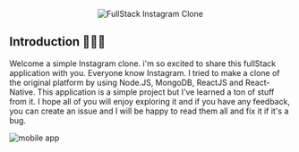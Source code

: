 
<div align="center">

![FullStack Instagram Clone](https://i.ibb.co/LJ2341w/Screen-Shot-2019-09-15-at-13-07-58.png)
</div>

## Introduction 💁🏽‍♂️

Welcome a simple Instagram clone. i'm so excited to share this fullStack application with you. Everyone know Instagram. I tried to make a clone of the original platform by using Node.JS, MongoDB, ReactJS and React-Native. This application is a simple project but  I’ve learned a ton of stuff from it. I hope all of you will enjoy exploring it and if you have any feedback, you can create an issue and I will be happy to read them all and fix it if it's a bug.


![mobile app](https://i.ibb.co/Srt0NSY/Screen-Shot-2019-09-15-at-12-52-46.png)